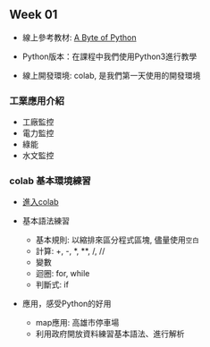 
## Week 01

- 線上參考教材: [A Byte of Python](https://python.swaroopch.com/)

- Python版本：在課程中我們使用Python3進行教學

- 線上開發環境: colab, 是我們第一天使用的開發環境

### 工業應用介紹

- 工廠監控
- 電力監控
- 綠能
- 水文監控

### colab 基本環境練習

- [進入colab](https://colab.research.google.com)

- 基本語法練習
    - 基本規則: 以縮排來區分程式區塊, 儘量使用`空白`
    - 計算: +, -, *, **, /, //
    - 變數
    - 迴圈: for, while
    - 判斷式: if

- 應用，感受Python的好用
    - map應用: 高雄市停車場
    - 利用政府開放資料練習基本語法、進行解析



